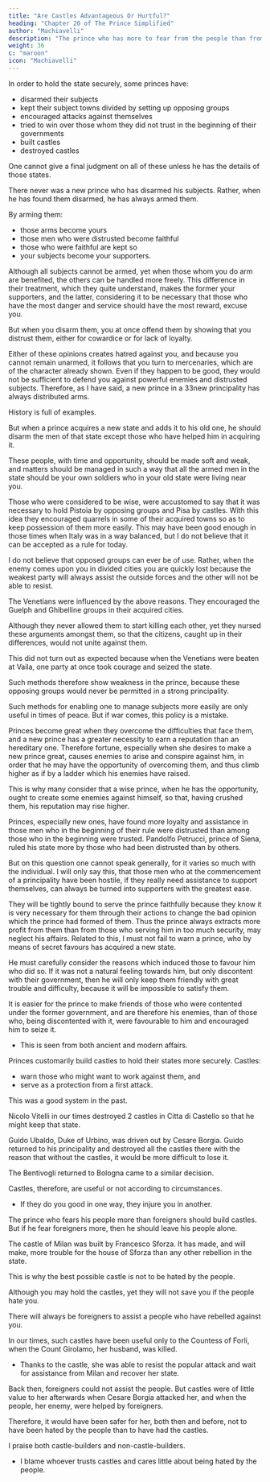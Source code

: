 ```yaml
---
title: "Are Castles Advantageous Or Hurtful?"
heading: "Chapter 20 of The Prince Simplified"
author: "Machiavelli"
description: "The prince who has more to fear from the people than from foreigners ought to build castles, but he who has more to fear from foreigners than from the people should leave them alone"
weight: 36
c: "maroon"
icon: "Machiavelli"
---
```




<!-- ## Chapter 20= Are Castles Advantageous Or Hurtful? -->
<!-- , And Many Other Things Which Princes Often Use, -->


In order to hold the state securely, some princes have:
- disarmed their subjects
- kept their subject towns divided by setting up opposing groups
- encouraged attacks against themselves
- tried to win over those whom they did not trust in the beginning of their governments
- built castles
- destroyed castles

One cannot give a final judgment on all of these unless he has the details of those states. <!--  in which a decision has to be made.  -->

<!-- Nevertheless I will speak as comprehensively as possible on these matters.  -->

There never was a new prince who has disarmed his subjects. Rather, when he has found them disarmed, he has always armed them. 

By arming them:
- those arms become yours
- those men who were distrusted become faithful
- those who were faithful are kept so
- your subjects become your supporters.

Although all subjects cannot be armed, yet when those whom you do arm are benefited, the others can be handled more freely. This difference in their treatment, which they quite understand, makes the former your supporters, and the latter, considering it to be necessary that those who have the most danger and service should have the most reward, excuse you. 

But when you disarm them, you at once offend them by showing that you distrust them, either for cowardice or for lack of loyalty. 

Either of these opinions creates hatred against you, and because you cannot remain unarmed, it follows that you turn to mercenaries, which are of the character already shown. Even if they happen to be good, they would not be sufficient to defend you against powerful enemies and distrusted subjects. Therefore, as I have said, a new prince in a 33new principality has always distributed arms. 

History is full of examples. 

But when a prince acquires a new state and adds it to his old one, he should disarm the men of that state except those who have helped him in acquiring it. 

These people, with time and opportunity, should be made soft and weak, and matters should be managed in such a way that all the armed men in the state should be your own soldiers who in your old state were living near you. 

Those who were considered to be wise, were accustomed to say that it was necessary to hold Pistoia by opposing groups and Pisa by castles. With this idea they encouraged quarrels in some of their acquired towns so as to keep possession of them more easily. This may have been good enough in those times when Italy was in a way balanced, but I do not believe that it can be accepted as a rule for today. 

I do not believe that opposed groups can ever be of use. Rather, when the enemy comes upon you in divided cities you are quickly lost because the weakest party will always assist the outside forces and the other will not be able to resist. 

The Venetians were influenced by the above reasons. They encouraged the Guelph and Ghibelline groups in their acquired cities. 

Although they never allowed them to start killing each other, yet they nursed these arguments amongst them, so that the citizens, caught up in their differences, would not unite against them.

This did not turn out as expected because when the Venetians were beaten at Vaila, one party at once took courage and seized the state. 

Such methods therefore show weakness in the prince, because these opposing groups would never be permitted in a strong principality. 

Such methods for enabling one to manage subjects more easily are only useful in times of peace. But if war comes, this policy is a mistake. 

Princes become great when they overcome the difficulties that face them, and a new prince has a greater necessity to earn a reputation than an hereditary one. Therefore fortune, especially when she desires to make a new prince great, causes enemies to arise and conspire against him, in order that he may have the opportunity of overcoming them, and thus climb higher as if by a ladder which his enemies have raised. 

This is why many consider that a wise prince, when he has the opportunity, ought to create some enemies against himself, so that, having crushed them, his reputation may rise higher.

Princes, especially new ones, have found more loyalty and assistance in those men who in the beginning of their rule were distrusted than among those who in the beginning were trusted. Pandolfo Petrucci, prince of Siena, ruled his state more by those who had been distrusted than by others. 

But on this question one cannot speak generally, for it varies so much with the individual. I will only say this, that those men who at the commencement of a principality have been hostile, if they really need assistance to support themselves, can always be turned into supporters with the greatest ease. 

They will be tightly bound to serve the prince faithfully because they know it is very necessary for them through their actions to change the bad opinion which the prince had formed of them. Thus the prince always extracts more profit from them than from those who serving him in too much security, may neglect his affairs. Related to this, I must not fail to warn a prince, who by means of secret favours has acquired a new state. 

He must carefully consider the reasons which induced those to favour him who did so. If it was not a natural feeling towards him, but only discontent with their government, then he will only keep them friendly with great trouble and difficulty, because it will be impossible to satisfy them. 

<!-- And weighing well the reasons for this in those examples which can be taken , we shall find that  -->

It is easier for the prince to make friends of those who were contented under the former government, and are therefore his enemies, than of those who, being discontented with it, were favourable to him and encouraged him to seize it.
- This is seen from both ancient and modern affairs.

Princes customarily build castles to hold their states more securely. Castles:
- warn those who might want to work against them, and
- serve as a protection from a first attack. 

This was a good system in the past. 

Nicolo Vitelli in our times destroyed 2 castles in Citta di Castello so that he might keep that state. 

Guido Ubaldo, Duke of Urbino, was driven out by Cesare Borgia. Guido returned to his principality and destroyed all the castles there with the reason that without the castles, it would be more difficult to lose it. 

The Bentivogli returned to Bologna came to a similar decision.

Castles, therefore, are useful or not according to circumstances.
- If they do you good in one way, they injure you in another. 

The prince who fears his people more than foreigners should build castles. But if he fear foreigners more, then he should leave his people alone. 

The castle of Milan was built by Francesco Sforza. It has made, and will make, more trouble for the house of Sforza than any other rebellion in the state.

This is why the best possible castle is not to be hated by the people. 

Although you may hold the castles, yet they will not save you if the people hate you. 

There will always be foreigners to assist a people who have rebelled against you. 

In our times, such castles have been useful only to the Countess of Forli, when the Count Girolamo, her husband, was killed. 
- Thanks to the castle, she was able to resist the popular attack and wait for assistance from Milan and recover her state. 

Back then, foreigners could not assist the people. But castles were of little value to her afterwards when Cesare Borgia attacked her, and when the people, her enemy, were helped by foreigners.

Therefore, it would have been safer for her, both then and before, not to have been hated by the people than to have had the castles. 

I praise both castle-builders and non-castle-builders. 
- I blame whoever trusts castles and cares little about being hated by the people.
